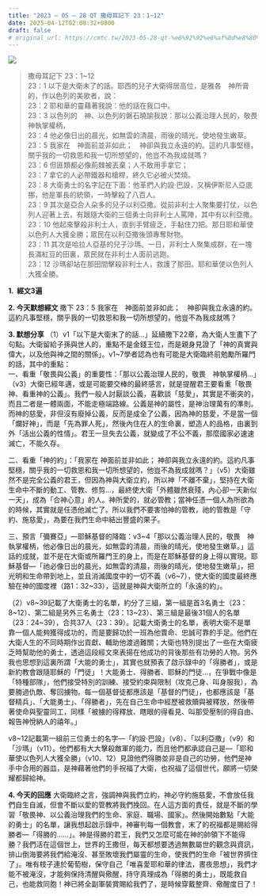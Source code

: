 ```yaml
---
title: "2023 – 05 – 28 QT 撒母耳記下 23：1~12"
date: 2025-04-12T02:08:32+0800
draft: false
# original_url: https://cmtc.tw/2023-05-28-qt-%e6%92%92%e6%af%8d%e8%80%b3%e8%a8%98%e4%b8%8b-23%ef%bc%9a112
---
```


![](/images/qt.jpg)
> 撒母耳記下 23：1\~12  
> 23：1 以下是大衛末了的話。耶西的兒子大衛得居高位，是雅各　神所膏的，作以色列的美歌者，說：  
> 23：2 耶和華的靈藉著我說：他的話在我口中。  
> 23：3 以色列的　神、以色列的磐石曉諭我說：那以公義治理人民的，敬畏　神執掌權柄，  
> 23：4 他必像日出的晨光，如無雲的清晨，雨後的晴光，使地發生嫩草。  
> 23：5 我家在　神面前並非如此；　神卻與我立永遠的約。這約凡事堅穩，關乎我的一切救恩和我一切所想望的，他豈不為我成就嗎？  
> 23：6 但匪類都必像荊棘被丟棄；人不敢用手拿它；  
> 23：7 拿它的人必帶鐵器和槍桿，終久它必被火焚燒。  
> 23：8 大衛勇士的名字記在下面：他革捫人約設‧巴設，又稱伊斯尼人亞底挪，他是軍長的統領，一時擊殺了八百人。  
> 23：9 其次是亞合人朵多的兒子以利亞撒。從前非利士人聚集要打仗，以色列人迎著上去，有跟隨大衛的三個勇士向非利士人罵陣，其中有以利亞撒。  
> 23：10 他起來擊殺非利士人，直到手臂疲乏，手黏住刀把。那日耶和華使以色列人大獲全勝；眾民在以利亞撒後頭專奪財物。  
> 23：11 其次是哈拉人亞基的兒子沙瑪。一日，非利士人聚集成群，在一塊長滿紅豆的田裏，眾民就在非利士人面前逃跑。  
> 23：12 沙瑪卻站在那田間擊殺非利士人，救護了那田。耶和華使以色列人大獲全勝。

**1.  經文3遍**

**2. 今天默想經文**
撒下 23：5 我家在　神面前並非如此；　神卻與我立永遠的約。這約凡事堅穩，關乎我的一切救恩和我一切所想望的，他豈不為我成就嗎？

**3. 默想分享**
（1）v1「以下是大衛末了的話…」延續撒下22章，為大衛人生畫下了句點。大衛留給子孫與世人的，重點不是金錢王位，而是親身見證了「神的真實與偉大，以及他與神之間的關係」。v1\~7學者認為也有可能是大衛臨終前勉勵所羅門的話，其中的重點：  
一、看重「敬畏與公義」的重要性：「那以公義治理人民的，敬畏　神執掌權柄…」（v3）大衛已經年邁，或是可能要交棒的最終感言，就是提醒君王要看重「敬畏神、看重神的公義」。我們一般人討厭談公義，喜歡談「慈愛」，其實是不衝突的，而且二者是一體兩面，不能走極端路線。公義是神的屬性，是神治理萬有的準則。而神的慈愛，非但沒有廢掉公義，反而是成全了公義，因為神的慈愛，不是當一個「爛好神」，而是「先為罪人死」，然後內住在人的生命裏，塑造人的品格，由裏到外「活出公義的性情」。君王一旦失去公義，就變成了不公不義，那麼國家必速速滅亡，不能久存。

二、看重「神的約」：「我家在 神面前並非如此； 神卻與我立永遠的約。這約凡事堅穩，關乎我的一切救恩和我一切所想望的，他豈不為我成就嗎？」（v5）大衛雖然不是完全公義的君王，但因為神與大衛立約，所以神「不離不棄」，堅持在大衛生命中不斷的動工、管教、修剪…，最終使大衛「外體雖然衰殘，內心卻一天新似一天」，成為「合神心意」的人。神所愛的，就必管教；當神任憑一個人為所欲為的時候，其實就是任憑他滅亡了。所以我們不要害怕神的管教，祂的管教是「守約、施慈愛」，為要在我們生命中結出豐盛的果子。

三、預言「彌賽亞」—耶穌基督的降臨：v3\~4「那以公義治理人民的，敬畏　神執掌權柄，他必像日出的晨光，如無雲的清晨，雨後的晴光，使地發生嫩草。」這話的成就，並不是在大衛或所羅門王的身上，而是在耶穌基督的身上得以實現。耶穌基督—「祂必像日出的晨光，如無雲的清晨，雨後的晴光，使地發生嫩草」，把光明和生命帶到地上，並且消滅國度中的一切不義（v6\~7），使大衛的國度最終應驗在神的國度裡（路1：32\~33），這就是神與大衛所立的「永遠的約」。

（2）v8\~39記載了大衛勇士的名單，約分了三組，第一組是首3名勇士（23：8\~12）、第二組是另外三名勇士（23：13\~23）、第三組是最後31個人的名單（23：24\~39），合共37人（23：39）。記載大衛勇士的名單，表明大衛不是單靠一個人能夠獲得成功的，而是要歸功於一班為他賣命、忠誠可靠的手足。他們在大衛人生的不同時期作出貢獻、輔助他渡過難關；大衛也特別提出了一些在大衛疲乏時幫助他的勇士，透過這段經文來表揚在他成功的背後那些有功勞的人物。另外我也思想到這裏所謂「大能的勇士」，其實也就預表了啟示錄中的「得勝者」，或是新約教會跟隨耶穌的「門徒」！大能勇士、得勝者、耶穌的門徒…，在爭戰中像是「特種部隊」，他們接受特別的訓練、接受約束與限制（攻克己身、叫身服我），為要勝過仇敵、奪回擄物。每一個基督徒都應該是「基督的門徒」，也都應該是「基督精兵」、「大能勇士」、「得勝者」，先在自己生命中經歷被救贖與被釋放，然後帶著使命與聖靈同工，同樣「被擄的得釋放、瞎眼的得看見、叫那受壓制的得自由、報告神悅納人的禧年。」

v8\~12記載第一組前三位勇士的名字—「約設·巴設」（v8）、「以利亞撒」（v9）和「沙瑪」（v11）。他們都有大大擊殺敵軍的能力，而且他們都承認自己是—「耶和華使以色列人大獲全勝」（v10、12）見證他們得勝並非是自己的功勞，他們是神手中合用的器皿，是神藉著他們的手祝福了大衛，也祝福了這個世代，願將一切榮耀都歸給神。

**4. 今天的回應**
大衛臨終之言，強調神與我們立約，神必守約施慈愛，不會放任我們自生自滅，但會不斷以愛的管教將我們挽回。在人這方面的責任，就是不斷的學習「敬畏神、以公義治理我們的生命、家庭、職場、國家」。然後開始數點「大能的勇士」的名單，讓我想起啟示錄中，神審判每一個教會，末了的祝福都是賜給得勝者—「得勝的……」。神是得勝的君王，我們又怎麼可能在神的帥領下不能得勝？我們活在這個世上，世界的王撒但，每天都想要透過無數屬世的觀念與資訊，排山倒海要將我們給淹沒、甚至敗壞我們屬靈的生命，使我們的生命「被世界擠住了」。唯有枝子連於葡萄樹，保守自己「唯喜愛耶和華的律法，晝夜思想」，我們才能不被淹沒，才能夠保持清醒與儆醒，持守真理成為「得勝的勇士」，既能救自己，也能救同胞！神已將全副軍裝賞賜給我們了，是時候穿戴整齊、儆醒度日了！
